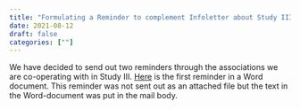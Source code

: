```yaml
---
title: "Formulating a Reminder to complement Infoletter about Study III"
date: 2021-08-12
draft: false
categories: [""]
---
```



We have decided to send out two reminders through the associations we are co-operating with in Study III. [Here](https://lu.app.box.com/file/848058504920) is the first reminder in a Word document. This reminder was not sent out as an attached file but the text in the Word-document was put in the mail body.
